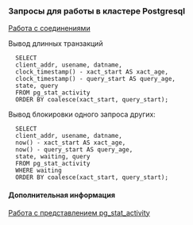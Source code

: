 ### Запросы для работы в кластере Postgresql

[Работа с соединениями](https://github.com/Aleksey-10081967/Postgresql-study/blob/main/query/file/connection.md)

Вывод длинных транзакций

      SELECT
      client_addr, usename, datname,
      clock_timestamp() - xact_start AS xact_age,
      clock_timestamp() - query_start AS query_age,
      state, query
      FROM pg_stat_activity 
      ORDER BY coalesce(xact_start, query_start);



Вывод блокировки одного запроса других:

      SELECT 
      client_addr, usename, datname,
      now() - xact_start AS xact_age,
      now() - query_start AS query_age,
      state, waiting, query
      FROM pg_stat_activity
      WHERE waiting
      ORDER BY coalesce(xact_start, query_start);
      
#### Дополнительная информация
      
[Работа с представлением pg_stat_activity](https://github.com/Aleksey-10081967/Postgresql-study/blob/main/query/files/pg_stat_activity.md)
